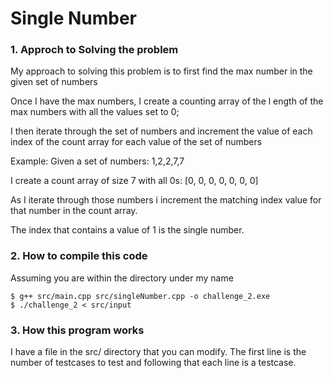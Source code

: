 # Single Number

### 1. Approch to Solving the problem

My approach to solving this problem is to first find the max number 
in the given set of numbers

Once I have the max numbers, I create a counting array of the l
ength of the max numbers with all the values set to 0;

I then iterate through the set of numbers and increment the value of
each index of the count array for each value of the set of numbers

Example:
Given a set of numbers: 1,2,2,7,7

I create a count array of size 7 with all 0s: [0, 0, 0, 0, 0, 0, 0]

As I iterate through those numbers i increment the matching index value
for that number in the count array.

The index that contains a value of 1 is the single number.

### 2. How to compile this code

Assuming you are within the directory under my name

```
$ g++ src/main.cpp src/singleNumber.cpp -o challenge_2.exe
$ ./challenge_2 < src/input
```

### 3. How this program works

I have a file in the src/ directory that you can modify. 
The first line is the number of testcases to test and following
that each line is a testcase.


